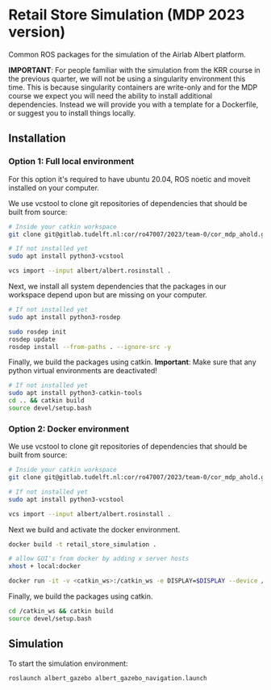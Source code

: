 # Retail Store Simulation (MDP 2023 version)

Common ROS packages for the simulation of the Airlab Albert platform.

**IMPORTANT**: For people familiar with the simulation from the KRR course in the previous quarter, we will not be using a singularity environment this time. This is because singularity containers are write-only and for the MDP course we expect you will need the ability to install additional dependencies. Instead we will provide you with a template for a Dockerfile, or suggest you to install things locally.

## Installation

### Option 1: Full local environment
For this option it's required to have ubuntu 20.04, ROS noetic and moveit installed on your computer.

We use vcstool to clone git repositories of dependencies that should be built from source:
``` bash
# Inside your catkin workspace
git clone git@gitlab.tudelft.nl:cor/ro47007/2023/team-0/cor_mdp_ahold.git

# If not installed yet
sudo apt install python3-vcstool

vcs import --input albert/albert.rosinstall .
```

Next, we install all system dependencies that the packages in our workspace depend upon but are missing on your computer.

```bash
# If not installed yet
sudo apt install python3-rosdep

sudo rosdep init
rosdep update
rosdep install --from-paths . --ignore-src -y
```

Finally, we build the packages using catkin.
**Important**: Make sure that any python virtual environments are deactivated!
```bash
# If not installed yet
sudo apt install python3-catkin-tools
cd .. && catkin build
source devel/setup.bash
```

### Option 2: Docker environment

We use vcstool to clone git repositories of dependencies that should be built from source:
``` bash
# Inside your catkin workspace
git clone git@gitlab.tudelft.nl:cor/ro47007/2023/team-0/cor_mdp_ahold.git

# If not installed yet
sudo apt install python3-vcstool

vcs import --input albert/albert.rosinstall .
```

Next we build and activate the docker environment.
```bash
docker build -t retail_store_simulation .

# allow GUI's from docker by adding x server hosts
xhost + local:docker

docker run -it -v <catkin_ws>:/catkin_ws -e DISPLAY=$DISPLAY --device /dev/dri:/dev/dri --net host retail-store_simulation
```

Finally, we build the packages using catkin.
```bash
cd /catkin_ws && catkin build
source devel/setup.bash
```

## Simulation

To start the simulation environment:

```bash
roslaunch albert_gazebo albert_gazebo_navigation.launch
```
